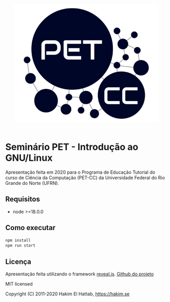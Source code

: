 <p align="center">
  <a href="http://petcc.dimap.ufrn.br/">
  <img src="imgs/petcc-logo.svg" alt="petcc ufrn" width="450">
  </a>
  <br><br>
</p>

# Seminário PET - Introdução ao GNU/Linux

Apresentação feita em 2020 para o Programa de Educação Tutorial do curso de Ciência da Computação (PET-CC) da Universidade Federal do Rio Grande do Norte (UFRN).

## Requisitos

- node >=18.0.0

## Como executar

```sh
npm install
npm run start
```

## Licença

Apresentação feita utilizando o framework <a href="https://revealjs.com">reveal.js</a>.
[Github do projeto](https://github.com/hakimel/reveal.js)

MIT licensed

Copyright (C) 2011-2020 Hakim El Hattab, https://hakim.se
